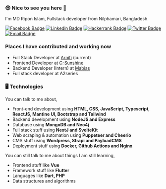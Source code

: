 
### 😎 Nice to see you here 👋

I'm MD Ripon Islam, Fullstack developer from Nilphamari, Bangladesh. 

[![Facebook Badge](https://img.shields.io/badge/-ripon876-1877F2?style=flat-square&labelColor=1877F2&logo=facebook&logoColor=white&link=https://facebook.com/ripon876)](https://facebook.com/ripon876) [![Linkedin Badge](https://img.shields.io/badge/-ripon876-blue?style=flat-square&logo=Linkedin&logoColor=white&link=https://www.linkedin.com/in/ripon876/)](https://www.linkedin.com/in/ripon876/) [![Hackerrank Badge](https://img.shields.io/badge/-ripon876-blue?style=flat-square&logo=Hackerrank&logoColor=white&link=https://www.hackerrank.com/profile/ripon876)](https://www.hackerrank.com/profile/ripon876) [![Twitter Badge](https://img.shields.io/badge/-@mdripon_dev-1ca0f1?style=flat-square&labelColor=1ca0f1&logo=twitter&logoColor=white&link=https://twitter.com/mdripon_dev)](https://twitter.com/mdripon_dev) [![Email Badge](https://img.shields.io/badge/-Email-c14438?style=flat-square&logo=Gmail&logoColor=white&link=mailto:mdriponislam.dev@gmail.com)](mailto:mdriponislam.dev@gmail.com)

### Places I have contributed and working now
- Full Stack Developer at [Arnifi](http://www.arnifi.com) (current)
- Frontend Developer at [C-Sunshine](http://www.mabias.one)
- Backend Developer (Intern) at [Mabias](http://www.mabias.one) 
- Full stack developer at A2series

### 🖥 Technologies

You can talk to me about,
- Front-end development using **HTML, CSS, JavaScript, Typescript, ReactJS, Mantine UI, Bootstrap and Tailwind**
- Backend development using **NodeJS and Express**
- Database  using **MongoDB and Neo4j**
- Full stack stuff using **NextJ and SvelteKit**
- Web scraping & automation using **Puppeteer and Cheerio**
- CMS stuff using **Wordpress, Strapi and PayloadCMS**
- Deployment stuff using **Docker, Github Actions and Nginx**

You can still talk to me about things I am still learning,
- Frontend stuff like **Vue**
- Framework stuff like **Flutter**
- Languages like **Dart, PHP**
- Data structures and algorithms
